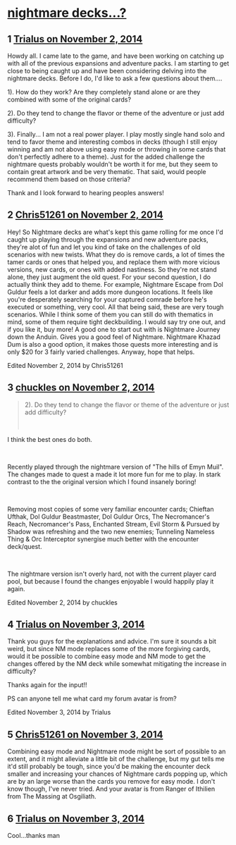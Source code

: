 # [nightmare decks...?](https://community.fantasyflightgames.com/topic/126216-nightmare-decks/)

## 1 [Trialus on November 2, 2014](https://community.fantasyflightgames.com/topic/126216-nightmare-decks/?do=findComment&comment=1319652)

Howdy all. I came late to the game, and have been working on catching up with all of the previous expansions and adventure packs. I am starting to get close to being caught up and have been considering delving into the nightmare decks. Before I do, I'd like to ask a few questions about them....

1). How do they work? Are they completely stand alone or are they combined with some of the original cards?

2). Do they tend to change the flavor or theme of the adventure or just add difficulty?

3). Finally... I am not a real power player. I play mostly single hand solo and tend to favor theme and interesting combos in decks (though I still enjoy winning and am not above using easy mode or throwing in some cards that don't perfectly adhere to a theme). Just for the added challenge the nightmare quests probably wouldn't be worth it for me, but they seem to contain great artwork and be very thematic. That said, would people recommend them based on those criteria?

Thank and I look forward to hearing peoples answers!

## 2 [Chris51261 on November 2, 2014](https://community.fantasyflightgames.com/topic/126216-nightmare-decks/?do=findComment&comment=1319712)

Hey! So Nightmare decks are what's kept this game rolling for me once I'd caught up playing through the expansions and new adventure packs, they're alot of fun and let you kind of take on the challenges of old scenarios with new twists. What they do is remove cards, a lot of times the tamer cards or ones that helped you, and replace them with more vicious versions, new cards, or ones with added nastiness. So they're not stand alone, they just augment the old quest. For your second question, I do actually think they add to theme. For example, Nightmare Escape from Dol Guldur feels a lot darker and adds more dungeon locations. It feels like you're desperately searching for your captured comrade before he's executed or something, very cool. All that being said, these are very tough scenarios. While I think some of them you can still do with thematics in mind, some of them require tight deckbuilding. I would say try one out, and if you like it, buy more! A good one to start out with is Nightmare Journey down the Anduin. Gives you a good feel of Nightmare. Nightmare Khazad Dum is also a good option, it makes those quests more interesting and is only $20 for 3 fairly varied challenges. Anyway, hope that helps.

Edited November 2, 2014 by Chris51261

## 3 [chuckles on November 2, 2014](https://community.fantasyflightgames.com/topic/126216-nightmare-decks/?do=findComment&comment=1319822)

> 2). Do they tend to change the flavor or theme of the adventure or just add difficulty?
> 
>  

I think the best ones do both.

 

Recently played through the nightmare version of "The hills of Emyn Muil". The changes made to quest a made it lot more fun for me to play. In stark contrast to the the original version which I found insanely boring! 

 

Removing most copies of some very familiar encounter cards; Chieftan Ufthak, Dol Guldur Beastmaster, Dol Guldur Orcs, The Necromancer's Reach, Necromancer's Pass, Enchanted Stream, Evil Storm & Pursued by Shadow was refreshing and the two new enemies; Tunneling Nameless Thing & Orc Interceptor synergise much better with the encounter deck/quest.  

 

The nightmare version isn't overly hard, not with the current player card pool, but because I found the changes enjoyable I would happily play it again.

Edited November 2, 2014 by chuckles

## 4 [Trialus on November 3, 2014](https://community.fantasyflightgames.com/topic/126216-nightmare-decks/?do=findComment&comment=1319962)

Thank you guys for the explanations and advice. I'm sure it sounds a bit weird, but since NM mode replaces some of the more forgiving cards, would it be possible to combine easy mode and NM mode to get the changes offered by the NM deck while somewhat mitigating the increase in difficulty?

Thanks again for the input!!

PS can anyone tell me what card my forum avatar is from?

Edited November 3, 2014 by Trialus

## 5 [Chris51261 on November 3, 2014](https://community.fantasyflightgames.com/topic/126216-nightmare-decks/?do=findComment&comment=1319985)

Combining easy mode and Nightmare mode might be sort of possible to an extent, and it might alleviate a little bit of the challenge, but my gut tells me it'd still probably be tough, since you'd be making the encounter deck smaller and increasing your chances of Nightmare cards popping up, which are by an large worse than the cards you remove for easy mode. I don't know though, I've never tried. And your avatar is from Ranger of Ithilien from The Massing at Osgiliath.

## 6 [Trialus on November 3, 2014](https://community.fantasyflightgames.com/topic/126216-nightmare-decks/?do=findComment&comment=1320034)

Cool...thanks man

